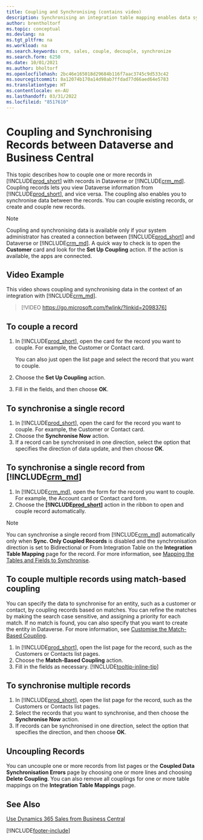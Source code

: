```yaml
---
title: Coupling and Synchronising (contains video)
description: Synchronising an integration table mapping enables data syncing in all records in a table in Business Central and Dynamics 365 Sales table that are coupled.
author: brentholtorf
ms.topic: conceptual
ms.devlang: na
ms.tgt_pltfrm: na
ms.workload: na
ms.search.keywords: crm, sales, couple, decouple, synchronize
ms.search.form: 6250
ms.date: 10/01/2021
ms.author: bholtorf
ms.openlocfilehash: 2bc46e165018d29684b116f7aac3745c9d533c42
ms.sourcegitcommit: 8a12074b170a14d98ab7ffdad77d66aed64e5783
ms.translationtype: HT
ms.contentlocale: en-AU
ms.lasthandoff: 03/31/2022
ms.locfileid: "8517610"
---
```

# <a name="coupling-and-synchronizing-records-between-dataverse-and-business-central"></a>Coupling and Synchronising Records between Dataverse and Business Central

This topic describes how to couple one or more records in [!INCLUDE[prod_short](includes/prod_short.md)] with records in Dataverse or [!INCLUDE[crm_md](includes/crm_md.md)]. Coupling records lets you view Dataverse information from [!INCLUDE[prod_short](includes/prod_short.md)], and vice versa. The coupling also enables you to synchronise data between the records. You can couple existing records, or create and couple new records.

> [!Note]
> Coupling and synchronising data is available only if your system administrator has created a connection between [!INCLUDE[prod_short](includes/prod_short.md)] and Dataverse or [!INCLUDE[crm_md](includes/crm_md.md)]. A quick way to check is to open the **Customer** card and look for the **Set Up Coupling** action. If the action is available, the apps are connected.   

## <a name="video-example"></a>Video Example
This video shows coupling and synchronising data in the context of an integration with [!INCLUDE[crm_md](includes/crm_md.md)].

> [!VIDEO https://go.microsoft.com/fwlink/?linkid=2098376]

## <a name="to-couple-a-record"></a>To couple a record  
1.  In [!INCLUDE[prod_short](includes/prod_short.md)], open the card for the record you want to couple. For example, the Customer or Contact card.  

    You can also just open the list page and select the record that you want to couple.  

2.  Choose the **Set Up Coupling** action.  
3.  Fill in the fields, and then choose **OK**.  

## <a name="to-synchronize-a-single-record"></a>To synchronise a single record  
1.  In [!INCLUDE[prod_short](includes/prod_short.md)], open the card for the record you want to couple. For example, the Customer or Contact card.  
2.  Choose the **Synchronise Now** action.  
3.  If a record can be synchronised in one direction, select the option that specifies the direction of data update, and then choose **OK**.  

## <a name="to-synchronize-a-single-record-from-crm_md"></a>To synchronise a single record from [!INCLUDE[crm_md](includes/crm_md.md)]  
1.  In [!INCLUDE[crm_md](includes/crm_md.md)], open the form for the record you want to couple. For example, the Account card or Contact card form.  
2.  Choose the **[!INCLUDE[prod_short](includes/prod_short.md)]** action in the ribbon to open and couple record automatically.

> [!Note]
> You can synchronise a single record from [!INCLUDE[crm_md](includes/crm_md.md)] automatically only when **Sync. Only Coupled Records** is disabled and the synchronisation direction is set to Bidirectional or From Integration Table on the **Integration Table Mapping** page for the record. For more information, see [Mapping the Tables and Fields to Synchronise](admin-how-to-modify-table-mappings-for-synchronization.md#creating-new-records).     

## <a name="to-couple-multiple-records-using-match-based-coupling"></a>To couple multiple records using match-based coupling

You can specify the data to synchronise for an entity, such as a customer or contact, by coupling records based on matches. You can refine the matches by making the search case sensitive, and assigning a priority for each match. If no match is found, you can also specify that you want to create the entity in Dataverse. For more information, see [Customise the Match-Based Coupling](admin-how-to-set-up-a-dynamics-crm-connection.md#customize-the-match-based-coupling).  

1. In [!INCLUDE[prod_short](includes/prod_short.md)], open the list page for the record, such as the Customers or Contacts list pages.
2. Choose the **Match-Based Coupling** action.
3. Fill in the fields as necessary. [!INCLUDE[tooltip-inline-tip](includes/tooltip-inline-tip_md.md)]

## <a name="to-synchronize-multiple-records"></a>To synchronise multiple records  
1.  In [!INCLUDE[prod_short](includes/prod_short.md)], open the list page for the record, such as the Customers or Contacts list pages.  
2.  Select the records that you want to synchronise, and then choose the **Synchronise Now** action.  
3.  If records can be synchronised in one direction, select the option that specifies the direction, and then choose **OK**.  

## <a name="uncoupling-records"></a>Uncoupling Records
You can uncouple one or more records from list pages or the **Coupled Data Synchronisation Errors** page by choosing one or more lines and choosing **Delete Coupling**. You can also remove all couplings for one or more table mappings on the **Integration Table Mappings** page.

## <a name="see-also"></a>See Also  
[Use Dynamics 365 Sales from Business Central](marketing-integrate-dynamicscrm.md)


[!INCLUDE[footer-include](includes/footer-banner.md)]